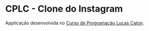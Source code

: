 # CPLC - Clone do Instagram

Applicação desenvolvida no [Curso de Programação Lucas Caton](https://www.lucascaton.com.br/cursos/cplc/).
